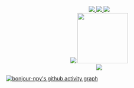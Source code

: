 <div align="center">
  <a href="https://bonjour-npy.github.io">
    <img src="https://img.shields.io/badge/Homepage-Peiyang_Ni-green">
  </a>
  <a href="https://uestc.edu.cn">
    <img src="https://img.shields.io/badge/Postgraduate_School-UESTC-blue">
  </a>
  <a href="https://guet.edu.cn">
    <img src="https://img.shields.io/badge/Graduate_School-GUET-blue">
  </a>
</div>

<div align="center">
  <img src="https://github-readme-stats.vercel.app/api/top-langs/?username=bonjour-npy&hide_title=true&hide_border=true&layout=compact&langs_count=6&text_color=000&icon_color=fff&bg_color=0,52fa5a,4dfcff,c64dff&theme=graywhite" />
  <img height="137px" src="https://github-readme-stats.vercel.app/api?username=bonjour-npy&hide_title=true&hide_border=true&show_icons=trueline_height=21&text_color=000&icon_color=000&bg_color=0,ea6161,ffc64d,fffc4d,52fa5a&theme=graywhite" />
</div>

<div align="center">
  <img src="https://github-readme-streak-stats.herokuapp.com/?user=bonjour-npy" />
</div>

[![bonjour-npy's github activity graph](https://github-readme-activity-graph.vercel.app/graph?username=bonjour-npy&theme=github#pic_center)](https://github.com/bonjour-npy/github-readme-activity-graph)
